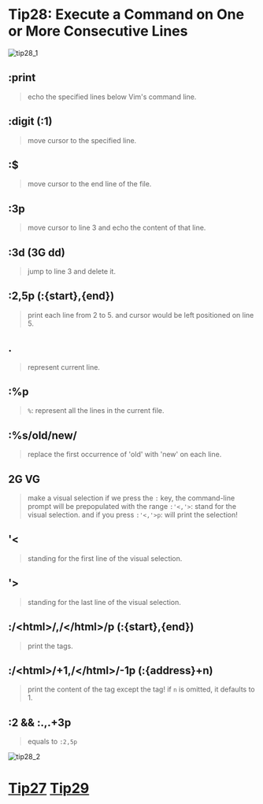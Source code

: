 # Tip28: Execute a Command on One or More Consecutive Lines

![tip28_1](images/tip28_1.png)
## :print
>echo the specified lines below Vim's command line.

## :digit (:1)
>move cursor to the specified line.

## :$
>move cursor to the end line of the file.

## :3p
>move cursor to line 3 and echo the content of that line.

## :3d  (3G dd)
>jump to line 3 and delete it.


## :2,5p  (:{start},{end})
>print each line from 2 to 5. and cursor would be left positioned on line 5.

## .
>represent current line.

## :%p
>`%`: represent all the lines in the current file.

## :%s/old/new/
>replace the first occurrence of 'old' with 'new' on each line.


## 2G VG
>make a visual selection
>if we press the `:` key, the command-line prompt will be prepopulated with the range `:'<,'>`: stand for the visual selection.
>and if you press `:'<,'>p`: will print the selection!

## '&lt;
>standing for the first line of the visual selection.

## '&gt;
>standing for the last line of the visual selection.


## :/&lt;html&gt;/,/&lt;\/html&gt;/p  (:{start},{end})
>print the tags.

## :/&lt;html&gt;/+1,/&lt;\/html&gt;/-1p  (:{address}+n)
>print the content of the tag except the tag!
>if `n` is omitted, it defaults to 1.

## :2 && :.,.+3p
>equals to `:2,5p`

![tip28_2](images/tip28_2.png)

# [Tip27](tip27.md) [Tip29](tip29.md)
